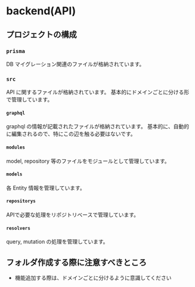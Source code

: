 # backend(API)

## プロジェクトの構成

### `prisma`
DB マイグレーション関連のファイルが格納されています。

### `src`
API に関するファイルが格納されています。
基本的にドメインごとに分ける形で管理しています。

#### `graphql`
graphql の情報が記載されたファイルが格納されています。
基本的に、自動的に編集されるので、特にこの辺を触る必要はないです。

#### `modules`
model, repository 等のファイルをモジュールとして管理しています。

#### `models`
各 Entity 情報を管理しています。

#### `repositorys`
APIで必要な処理をリポジトリベースで管理しています。

#### `resolvers`
query, mutation の処理を管理しています。

## フォルダ作成する際に注意すべきところ
- 機能追加する際は、ドメインごとに分けるように意識してください
